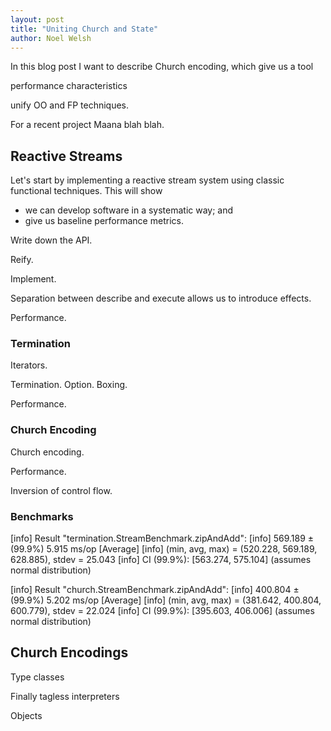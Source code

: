 ```yaml
---
layout: post
title: "Uniting Church and State"
author: Noel Welsh
---
```


In this blog post I want to describe Church encoding, which give us a tool 

performance characteristics

unify OO and FP techniques.

<!-- break -->

For a recent project Maana blah blah.

## Reactive Streams

Let's start by implementing a reactive stream system using classic functional techniques.
This will show

 - we can develop software in a systematic way; and
 - give us baseline performance metrics.
 
Write down the API.

Reify.

Implement.

Separation between describe and execute allows us to introduce effects.

Performance.


### Termination

Iterators.

Termination. Option. Boxing.

Performance.


### Church Encoding

Church encoding.

Performance.

Inversion of control flow.


### Benchmarks

[info] Result "termination.StreamBenchmark.zipAndAdd":
[info]   569.189 ±(99.9%) 5.915 ms/op [Average]
[info]   (min, avg, max) = (520.228, 569.189, 628.885), stdev = 25.043
[info]   CI (99.9%): [563.274, 575.104] (assumes normal distribution)

[info] Result "church.StreamBenchmark.zipAndAdd":
[info]   400.804 ±(99.9%) 5.202 ms/op [Average]
[info]   (min, avg, max) = (381.642, 400.804, 600.779), stdev = 22.024
[info]   CI (99.9%): [395.603, 406.006] (assumes normal distribution)

## Church Encodings

Type classes

Finally tagless interpreters

Objects
